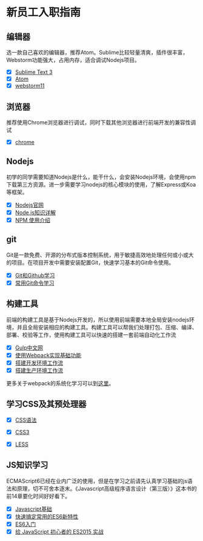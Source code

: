 # 新员工入职指南

## 编辑器
选一款自己喜欢的编辑器，推荐Atom。Sublime比较轻量清爽，插件很丰富，Webstorm功能强大，占用内存，适合调试Nodejs项目。

- [x] [Sublime Text 3](http://www.sublimetext.com/3)
- [x] [Atom](https://atom.io/)
- [x] [webstorm11](https://www.jetbrains.com/webstorm/)

## 浏览器
推荐使用Chrome浏览器进行调试，同时下载其他浏览器进行前端开发的兼容性调试

- [x] [chrome]()

## Nodejs
初学的同学需要知道Nodejs是什么，能干什么，会安装Nodejs环境，会使用npm下载第三方资源。进一步需要学习nodejs的核心模块的使用，了解Express或Koa等框架。

- [x] [Nodejs官网](https://nodejs.org/en/)
- [x] [Node.js知识详解](http://guoyongfeng.github.io/idoc/html/%E6%8A%80%E6%9C%AF%E5%88%86%E4%BA%AB/Node.js%E7%9F%A5%E8%AF%86%E8%AF%A6%E8%A7%A3.html)
- [x] [NPM 使用介绍](http://guoyongfeng.github.io/idoc/html/%E6%8A%80%E6%9C%AF%E5%88%86%E4%BA%AB/NPM%E7%9A%84%E4%BD%BF%E7%94%A8%E6%96%B9%E6%B3%95.html)

## git

Git是一款免费、开源的分布式版本控制系统，用于敏捷高效地处理任何或小或大的项目。在项目开发中需要安装配置Git，快速学习基本的Git命令使用。


- [x] [Git和Github学习](http://guoyongfeng.github.io/idoc/html/%E6%8A%80%E6%9C%AF%E5%88%86%E4%BA%AB/%E5%AD%A6%E4%B9%A0Git.html)
- [x] [常用Git命令学习](http://www.ruanyifeng.com/blog/2015/12/git-cheat-sheet.html?utm_source=tool.lu)

## 构建工具

前端的构建工具是基于Nodejs开发的，所以使用前端需要本地全局安装nodejs环境，并且全局安装相应的构建工具。构建工具可以帮我们处理打包、压缩、编译、部署、校验等工作，使用构建工具可以快速的搭建一套前端自动化工作流


- [x] [Gulp中文网](http://www.gulpjs.com.cn/docs/getting-started/)
- [x] [使用Webpack实现基础功能](http://guoyongfeng.github.io/idoc/html/React%E8%AF%BE%E7%A8%8B%E4%B8%93%E9%A2%98/Webpack%E5%9F%BA%E7%A1%80.html)
- [x] [搭建开发环境工作流](http://guoyongfeng.github.io/idoc/html/React%E8%AF%BE%E7%A8%8B%E4%B8%93%E9%A2%98/%E4%BD%BF%E7%94%A8Webpack%E6%90%AD%E5%BB%BA%E5%BC%80%E5%8F%91%E6%80%81%E5%B7%A5%E4%BD%9C%E6%B5%81.html)
- [x] [搭建生产环境工作流](http://guoyongfeng.github.io/idoc/html/React%E8%AF%BE%E7%A8%8B%E4%B8%93%E9%A2%98/%E4%BD%BF%E7%94%A8Webpack%E6%90%AD%E5%BB%BA%E7%94%9F%E4%BA%A7%E7%8E%AF%E5%A2%83%E5%B7%A5%E4%BD%9C%E6%B5%81.html)

更多关于webpack的系统化学习可以到[这里](https://github.com/iuap-design/blog/issues)。

## 学习CSS及其预处理器

- [x] [CSS语法](https://developer.mozilla.org/zh-CN/docs/Web/CSS)
- [x] [CSS3](http://www.w3school.com.cn/css3/)
- [x] [LESS](http://www.1024i.com/demo/less/)


## JS知识学习
ECMAScript6已经在业内广泛的使用，但是在学习之前请先认真学习基础的js语法和原理，切不可舍本逐末。《Javascript高级程序语言设计（第三版）》这本书的前14章要化时间好好看下。

- [x] [Javascript基础](https://developer.mozilla.org/zh-CN/docs/Web/JavaScript)
- [x] [快速搞定常用的ES6新特性](http://guoyongfeng.github.io/idoc/html/React%E8%AF%BE%E7%A8%8B%E4%B8%93%E9%A2%98/%E5%BF%AB%E9%80%9F%E6%90%9E%E5%AE%9A%E5%B8%B8%E7%94%A8%E7%9A%84ES6%E6%96%B0%E7%89%B9%E6%80%A7.html)
- [x] [ES6入门](http://es6.ruanyifeng.com/)
- [x] [给 JavaScript 初心者的 ES2015 实战](http://gank.io/post/564151c1f1df1210001c9161)
